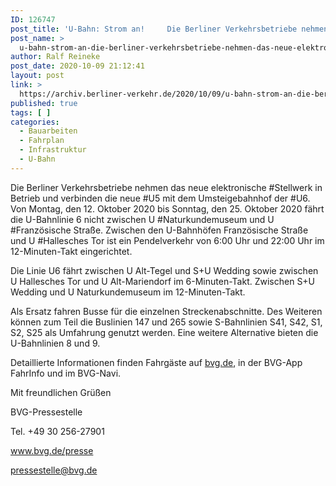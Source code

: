 ```yaml
---
ID: 126747
post_title: 'U-Bahn: Strom an!     Die Berliner Verkehrsbetriebe nehmen das neue elektronische Stellwerk in Betrieb , aus BVG'
post_name: >
  u-bahn-strom-an-die-berliner-verkehrsbetriebe-nehmen-das-neue-elektronische-stellwerk-in-betrieb-aus-bvg
author: Ralf Reineke
post_date: 2020-10-09 21:12:41
layout: post
link: >
  https://archiv.berliner-verkehr.de/2020/10/09/u-bahn-strom-an-die-berliner-verkehrsbetriebe-nehmen-das-neue-elektronische-stellwerk-in-betrieb-aus-bvg/
published: true
tags: [ ]
categories:
  - Bauarbeiten
  - Fahrplan
  - Infrastruktur
  - U-Bahn
---
```

<p style="font-weight: 400;">Die Berliner Verkehrsbetriebe nehmen das neue elektronische #Stellwerk in Betrieb und verbinden die neue #U5 mit dem Umsteigebahnhof der #U6. Von Montag, den 12. Oktober 2020 bis Sonntag, den 25. Oktober 2020 fährt die U-Bahnlinie 6 nicht zwischen U #Naturkundemuseum und U #Französische Straße. Zwischen den U-Bahnhöfen Französische Straße und U #Hallesches Tor ist ein Pendelverkehr von 6:00 Uhr und 22:00 Uhr im 12-Minuten-Takt eingerichtet.</p>
<p style="font-weight: 400;">Die Linie U6 fährt zwischen U Alt-Tegel und S+U Wedding sowie zwischen U Hallesches Tor und U Alt-Mariendorf im 6-Minuten-Takt. Zwischen S+U Wedding und U Naturkundemuseum im 12-Minuten-Takt.</p>
<p style="font-weight: 400;">Als Ersatz fahren Busse für die einzelnen Streckenabschnitte. Des Weiteren können zum Teil die Buslinien 147 und 265 sowie S-Bahnlinien S41, S42, S1, S2, S25 als Umfahrung genutzt werden. Eine weitere Alternative bieten die U-Bahnlinien 8 und 9.</p>
<p style="font-weight: 400;">Detaillierte Informationen finden Fahrgäste auf <a href="http://bvg.de/" data-saferedirecturl="https://www.google.com/url?q=http://bvg.de&amp;source=gmail&amp;ust=1603565568516000&amp;usg=AFQjCNEdnHP6j7c2jEAjBmJY_p2hqCQMwQ">bvg.de</a>, in der BVG-App FahrInfo und im BVG-Navi.</p>
<p style="font-weight: 400;">Mit freundlichen Grüßen</p>
<p style="font-weight: 400;">BVG-Pressestelle</p>
<p style="font-weight: 400;">Tel. +49 30 256-27901</p>
<p style="font-weight: 400;"><a href="http://www.bvg.de/presse" data-saferedirecturl="https://www.google.com/url?q=http://www.bvg.de/presse&amp;source=gmail&amp;ust=1603565568516000&amp;usg=AFQjCNGg-yyn_mzk7ADEZW4k_yy7bW70OQ">www.bvg.de/presse</a></p>
<p style="font-weight: 400;"><a href="mailto:pressestelle@bvg.de">pressestelle@bvg.de</a></p>